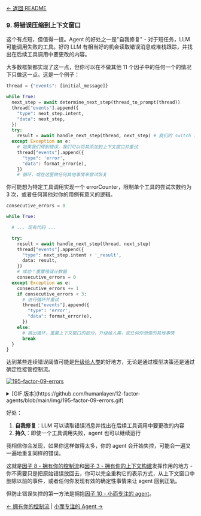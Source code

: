 [← 返回 README](https://github.com/humanlayer/12-factor-agents/blob/main/README.md)

### 9. 将错误压缩到上下文窗口

这个有点短，但值得一提。Agent 的好处之一是"自我修复" - 对于短任务，LLM 可能调用失败的工具。好的 LLM 有相当好的机会读取错误消息或堆栈跟踪，并找出在后续工具调用中要更改的内容。

大多数框架都实现了这一点，但你可以在不做其他 11 个因子中的任何一个的情况下只做这一点。这是一个例子：

```python
thread = {"events": [initial_message]}

while True:
  next_step = await determine_next_step(thread_to_prompt(thread))
  thread["events"].append({
    "type": next_step.intent,
    "data": next_step,
  })
  try:
    result = await handle_next_step(thread, next_step) # 我们的 switch 语句
  except Exception as e:
    # 如果我们得到错误，我们可以将其添加到上下文窗口并重试
    thread["events"].append({
      "type": 'error',
      "data": format_error(e),
    })
    # 循环，或在这里做任何其他事情来尝试恢复
```

你可能想为特定工具调用实现一个 errorCounter，限制单个工具的尝试次数约为 3 次，或者任何其他对你的用例有意义的逻辑。

```python
consecutive_errors = 0

while True:

  # ... 现有代码 ...

  try:
    result = await handle_next_step(thread, next_step)
    thread["events"].append({
      "type": next_step.intent + '_result',
      data: result,
    })
    # 成功！重置错误计数器
    consecutive_errors = 0
  except Exception as e:
    consecutive_errors += 1
    if consecutive_errors < 3:
      # 进行循环并重试
      thread["events"].append({
        "type": 'error',
        "data": format_error(e),
      })
    else:
      # 跳出循环，重置上下文窗口的部分，升级给人类，或任何你想做的其他事情
      break
  }
}
```

达到某些连续错误阈值可能是[升级给人类](https://github.com/humanlayer/12-factor-agents/blob/main/content/factor-07-contact-humans-with-tools.md)的好地方，无论是通过模型决策还是通过确定性接管控制流。

[![195-factor-09-errors](https://github.com/humanlayer/12-factor-agents/blob/main/img/195-factor-09-errors.gif)](https://github.com/user-attachments/assets/cd7ed814-8309-4baf-81a5-9502f91d4043)

<details>
<summary>[GIF 版本](https://github.com/humanlayer/12-factor-agents/blob/main/img/195-factor-09-errors.gif)</summary>

![195-factor-09-errors](https://github.com/humanlayer/12-factor-agents/blob/main/img/195-factor-09-errors.gif)

</details>

好处：

1. **自我修复**：LLM 可以读取错误消息并找出在后续工具调用中要更改的内容
2. **持久**：即使一个工具调用失败，agent 也可以继续运行

我相信你会发现，如果你这样做得太多，你的 agent 会开始失控，可能会一遍又一遍地重复同样的错误。

这就是[因子 8 - 拥有你的控制流](https://github.com/humanlayer/12-factor-agents/blob/main/content/factor-08-own-your-control-flow.md)和[因子 3 - 拥有你的上下文构建](https://github.com/humanlayer/12-factor-agents/blob/main/content/factor-03-own-your-context-window.md)发挥作用的地方 - 你不需要只是把原始错误放回去，你可以完全重构它的表示方式，从上下文窗口中删除以前的事件，或者任何你发现有效的确定性事情来让 agent 回到正轨。

但防止错误失控的第一方法是拥抱[因子 10 - 小而专注的 agent](https://github.com/humanlayer/12-factor-agents/blob/main/content/factor-10-small-focused-agents.md)。

[← 拥有你的控制流](https://github.com/humanlayer/12-factor-agents/blob/main/content/factor-08-own-your-control-flow.md) | [小而专注的 Agent →](https://github.com/humanlayer/12-factor-agents/blob/main/content/factor-10-small-focused-agents.md)
